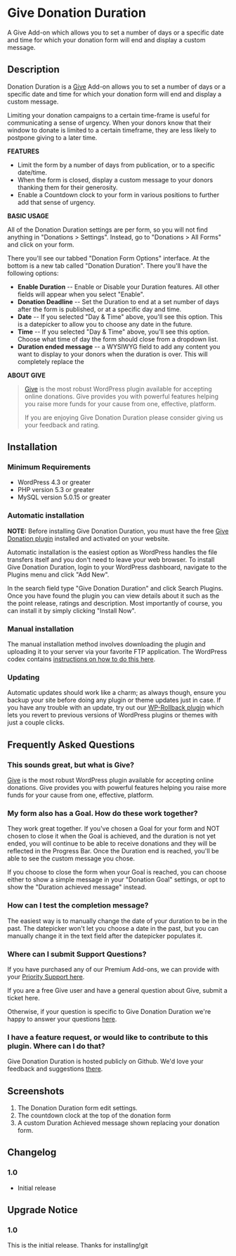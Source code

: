 # Give Donation Duration #

A Give Add-on which allows you to set a number of days or a specific date and time for which your donation form will end and display a custom message.

## Description ##

Donation Duration is a [Give](https://givewp.com) Add-on allows you to set a number of days or a specific date and time for which your donation form will end and display a custom message.

Limiting your donation campaigns to a certain time-frame is useful for communicating a sense of urgency. When your donors know that their window to donate is limited to a certain timeframe, they are less likely to postpone giving to a later time.

**FEATURES**

* Limit the form by a number of days from publication, or to a specific date/time.
* When the form is closed, display a custom message to your donors thanking them for their generosity.
* Enable a Countdown clock to your form in various positions to further add that sense of urgency.

**BASIC USAGE**

All of the Donation Duration settings are per form, so you will not find anything in "Donations > Settings". Instead, go to "Donations > All Forms" and click on your form.

There you'll see our tabbed "Donation Form Options" interface. At the bottom is a new tab called "Donation Duration". There you'll have the following options:

* **Enable Duration** -- Enable or Disable your Duration features. All other fields will appear when you select "Enable".
* **Donation Deadline** -- Set the Duration to end at a set number of days after the form is published, or at a specific day and time.
* **Date** -- If you selected "Day & Time" above, you'll see this option. This is a datepicker to allow you to choose any date in the future.
* **Time** -- If you selected "Day & Time" above, you'll see this option. Choose what time of day the form should close from a dropdown list.
* **Duration ended message** -- a WYSIWYG field to add any content you want to display to your donors when the duration is over. This will completely replace the

**ABOUT GIVE**
> [Give](https://givewp.com) is the most robust WordPress plugin available for accepting online donations. Give provides you with powerful features helping you raise more funds for your cause from one, effective, platform.
> 
> If you are enjoying Give Donation Duration please consider giving us your feedback and rating.

## Installation ##

### Minimum Requirements ###

* WordPress 4.3 or greater
* PHP version 5.3 or greater
* MySQL version 5.0.15 or greater

### Automatic installation ###

**NOTE:** Before installing Give Donation Duration, you must have the free [Give Donation plugin](https://wordpress.org/plugins/give/) installed and activated on your website.

Automatic installation is the easiest option as WordPress handles the file transfers itself and you don't need to leave your web browser. To install Give Donation Duration, login to your WordPress dashboard, navigate to the Plugins menu and click "Add New".

In the search field type "Give Donation Duration" and click Search Plugins. Once you have found the plugin you can view details about it such as the the point release, ratings and description. Most importantly of course, you can install it by simply clicking "Install Now".

### Manual installation ###

The manual installation method involves downloading the plugin and uploading it to your server via your favorite FTP application. The WordPress codex contains [instructions on how to do this here](http://codex.wordpress.org/Managing_Plugins#Manual_Plugin_Installation).

### Updating ###

Automatic updates should work like a charm; as always though, ensure you backup your site before doing any plugin or theme updates just in case. If you have any trouble with an update, try out our [WP-Rollback plugin](https://wordpress.org/plugins/wp-rollback) which lets you revert to previous versions of WordPress plugins or themes with just a couple clicks.


## Frequently Asked Questions ##

### This sounds great, but what is Give? ###

[Give](https://givewp.com) is the most robust WordPress plugin available for accepting online donations. Give provides you with powerful features helping you raise more funds for your cause from one, effective, platform.

### My form also has a Goal. How do these work together? ###

They work great together. If you've chosen a Goal for your form and NOT chosen to close it when the Goal is achieved, and the duration is not yet ended, you will continue to be able to receive donations and they will be reflected in the Progress Bar. Once the Duration end is reached, you'll be able to see the custom message you chose.

If you choose to close the form when your Goal is reached, you can choose either to show a simple message in your "Donation Goal" settings, or opt to show the "Duration achieved message" instead.

### How can I test the completion message? ###

The easiest way is to manually change the date of your duration to be in the past. The datepicker won't let you choose a date in the past, but you can manually change it in the text field after the datepicker populates it.

### Where can I submit Support Questions? ###

If you have purchased any of our Premium Add-ons, we can provide with your [Priority Support here](https://givewp.com/support).

If you are a free Give user and have a general question about Give, submit a ticket here.

Otherwise, if your question is specific to Give Donation Duration we're happy to answer your questions [here](https://wordpress.org/support/plugin/give-donation-duration).

### I have a feature request, or would like to contribute to this plugin. Where can I do that? ###
Give Donation Duration is hosted publicly on Github. We'd love your feedback and suggestions [there](https://github.com/WordImpress/Give-Donation-Duration/issues).

## Screenshots ##

1. The Donation Duration form edit settings.
2. The countdown clock at the top of the donation form
3. A custom Duration Achieved message shown replacing your donation form.

## Changelog ##

### 1.0 ###
* Initial release

## Upgrade Notice ##

### 1.0 ###
This is the initial release. Thanks for installing!git 